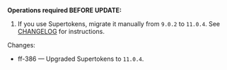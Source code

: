 
**Operations required BEFORE UPDATE:**

1. If you use Supertokens, migrate it manually from `9.0.2` to `11.0.4`. See [CHANGELOG](https://github.com/Tiendil/feeds.fun/blob/main/CHANGELOG.md) for instructions.

Changes:

- ff-386 — Upgraded Supertokens to `11.0.4`.
